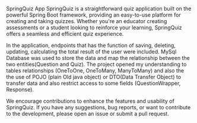 SpringQuiz App
SpringQuiz is a straightforward quiz application built on the powerful Spring Boot framework, providing an easy-to-use platform for creating and taking quizzes. 
Whether you're an educator creating assessments or a student looking to reinforce your learning, SpringQuiz offers a seamless and efficient quiz experience.

In the application, endpoints that has the function of saving, deleting, updating, calculating the total result of the user were included. 
MySql Database was used to store the data and map the relationship between the two entities(Question and Quiz). The project opened my understanding to tables
relationships (OneToOne, OneToMany, ManyToMany) and also the the use of POJO (plain Old java object) or DTO(Data Transfer Object) to 
transfer data and also restrict access to some fields (QuestionWrapper, Response).

We encourage contributions to enhance the features and usability of SpringQuiz. 
If you have any suggestions, bug reports, or want to contribute to the development, 
please open an issue or submit a pull request.
